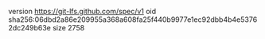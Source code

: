 version https://git-lfs.github.com/spec/v1
oid sha256:06dbd2a86e209955a368a608fa25f440b9977e1ec92dbb4b4e53762dc249b63e
size 2758
